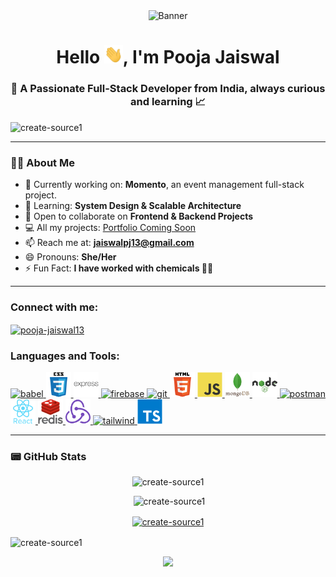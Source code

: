 <div align="center">
  <img src="https://static.vecteezy.com/system/resources/previews/011/634/349/non_2x/woman-programmer-working-on-a-new-project-free-vector.jpg" alt="Banner" width="500" height="250" />
</div>

<h1 align="center">Hello <img src="https://raw.githubusercontent.com/ABSphreak/ABSphreak/master/gifs/Hi.gif" width="30px">, I'm Pooja Jaiswal</h1>

<h3 align="center">🚀 A Passionate Full-Stack Developer from India, always curious and learning 📈</h3>

<p align="left"> <img src="https://komarev.com/ghpvc/?username=create-source1&label=Profile%20views&color=0e75b6&style=flat" alt="create-source1" /> </p>

---

### 🙋‍♀️ About Me

- 🔭 Currently working on: **Momento**, an event management full-stack project. 
- 🌱 Learning: **System Design & Scalable Architecture**  
- 🤝 Open to collaborate on **Frontend & Backend Projects**  
- 💻 All my projects: [Portfolio Coming Soon](https://www.link.com/in/)  
- 📫 Reach me at: **jaiswalpj13@gmail.com**  
- 😄 Pronouns: **She/Her**  
- ⚡ Fun Fact: **I have worked with chemicals 👩‍🔬**
---
<h3 align="left">Connect with me:</h3>
<p align="left">
<a href="https://linkedin.com/in/pooja-jaiswal13" target="blank"><img align="center" src="https://raw.githubusercontent.com/rahuldkjain/github-profile-readme-generator/master/src/images/icons/Social/linked-in-alt.svg" alt="pooja-jaiswal13" height="30" width="40" /></a>
</p>

<h3 align="left">Languages and Tools:</h3>

<p align="left"> <a href="https://babeljs.io/" target="_blank" rel="noreferrer"> <img src="https://www.vectorlogo.zone/logos/babeljs/babeljs-icon.svg" alt="babel" width="40" height="40"/> </a> <a href="https://www.w3schools.com/css/" target="_blank" rel="noreferrer"> <img src="https://raw.githubusercontent.com/devicons/devicon/master/icons/css3/css3-original-wordmark.svg" alt="css3" width="40" height="40"/> </a> <a href="https://expressjs.com" target="_blank" rel="noreferrer"> <img src="https://raw.githubusercontent.com/devicons/devicon/master/icons/express/express-original-wordmark.svg" alt="express" width="40" height="40"/> </a> <a href="https://firebase.google.com/" target="_blank" rel="noreferrer"> <img src="https://www.vectorlogo.zone/logos/firebase/firebase-icon.svg" alt="firebase" width="40" height="40"/> </a> <a href="https://git-scm.com/" target="_blank" rel="noreferrer"> <img src="https://www.vectorlogo.zone/logos/git-scm/git-scm-icon.svg" alt="git" width="40" height="40"/> </a> <a href="https://www.w3.org/html/" target="_blank" rel="noreferrer"> <img src="https://raw.githubusercontent.com/devicons/devicon/master/icons/html5/html5-original-wordmark.svg" alt="html5" width="40" height="40"/> </a> <a href="https://developer.mozilla.org/en-US/docs/Web/JavaScript" target="_blank" rel="noreferrer"> <img src="https://raw.githubusercontent.com/devicons/devicon/master/icons/javascript/javascript-original.svg" alt="javascript" width="40" height="40"/> </a> <a href="https://www.mongodb.com/" target="_blank" rel="noreferrer"> <img src="https://raw.githubusercontent.com/devicons/devicon/master/icons/mongodb/mongodb-original-wordmark.svg" alt="mongodb" width="40" height="40"/> </a> <a href="https://nodejs.org" target="_blank" rel="noreferrer"> <img src="https://raw.githubusercontent.com/devicons/devicon/master/icons/nodejs/nodejs-original-wordmark.svg" alt="nodejs" width="40" height="40"/> </a> <a href="https://postman.com" target="_blank" rel="noreferrer"> <img src="https://www.vectorlogo.zone/logos/getpostman/getpostman-icon.svg" alt="postman" width="40" height="40"/> </a> <a href="https://reactjs.org/" target="_blank" rel="noreferrer"> <img src="https://raw.githubusercontent.com/devicons/devicon/master/icons/react/react-original-wordmark.svg" alt="react" width="40" height="40"/> </a> <a href="https://redis.io" target="_blank" rel="noreferrer"> <img src="https://raw.githubusercontent.com/devicons/devicon/master/icons/redis/redis-original-wordmark.svg" alt="redis" width="40" height="40"/> </a> <a href="https://redux.js.org" target="_blank" rel="noreferrer"> <img src="https://raw.githubusercontent.com/devicons/devicon/master/icons/redux/redux-original.svg" alt="redux" width="40" height="40"/> </a> <a href="https://tailwindcss.com/" target="_blank" rel="noreferrer"> <img src="https://www.vectorlogo.zone/logos/tailwindcss/tailwindcss-icon.svg" alt="tailwind" width="40" height="40"/> </a> <a href="https://www.typescriptlang.org/" target="_blank" rel="noreferrer"> <img src="https://raw.githubusercontent.com/devicons/devicon/master/icons/typescript/typescript-original.svg" alt="typescript" width="40" height="40"/> </a> </p>

---
<h3 align="left">📟 GitHub Stats</h3>
<p align="center"><img src="https://github-readme-stats.vercel.app/api/top-langs?username=create-source1&show_icons=true&locale=en&layout=compact" alt="create-source1" /></p>

<p align="center">&nbsp;<img  src="https://github-readme-stats.vercel.app/api?username=create-source1&show_icons=true&locale=en" alt="create-source1" /></p>

<p align="center"> <a href="https://github.com/ryo-ma/github-profile-trophy"><img align="center" src="https://github-profile-trophy.vercel.app/?username=create-source1" alt="create-source1" /></a> </p>

<p><img align="center" src="https://github-readme-streak-stats.herokuapp.com/?user=create-source1&" alt="create-source1" /></p>

<p align="center">
  <img src="https://readme-typing-svg.herokuapp.com?font=Fira+Code&size=24&duration=3000&pause=1000&color=50C878&center=true&vCenter=true&width=450&lines=Thank+you+for+visiting!+👋;Hope+you+enjoyed+my+profile.+😄">
</p>
